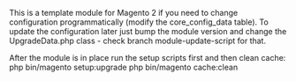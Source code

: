 This is a template module for Magento 2 if you need to change configuration programmatically (modify the core_config_data table).
To update the configuration later just bump the module version and change the UpgradeData.php class - check branch module-update-script for that.

After the module is in place run the setup scripts first and then clean cache:
php bin/magento setup:upgrade
php bin/magento cache:clean

